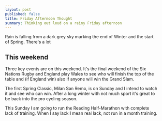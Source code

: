 ```yaml
---
layout: post
published: false
title: Friday Afternoon Thought
summary: Thinking out loud on a rainy Friday afternoon
---
```


Rain is falling from a dark grey sky marking the end of Winter and the start of Spring. There's a lot

## This weekend
Three key events are on this weekend. It's the final weekend of the Six Nations Rugby and England play Wales to see who will finish the top of the table and (if England win) also if anyone will win the Grand Slam.

The first Spring Classic, Milan San Remo, is on Sunday and I intend to watch it and see who can win. After a long winter with not much sport it's great to be back into the pro cycling season.

This Sunday I am going to run the Reading Half-Marathon with complete lack of training. When I say lack I mean real lack, not run in a month training.

